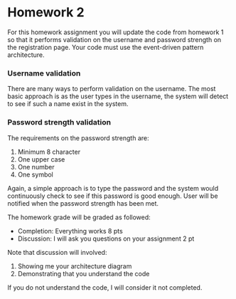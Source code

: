 # Homework 2

For this homework assignment you will update the code from homework 1 so that it performs validation on the username and password strength on the registration page.  Your code must use the event-driven pattern architecture.

### Username validation

There are many ways to perform validation on the username.  The most basic approach is as the user types in the username, the system will detect to see if such a name exist in the system.

### Password strength validation

The requirements on the password strength are:

1. Minimum 8 character
2. One upper case
3. One number
4. One symbol

Again, a simple approach is to type the password and the system would continuously check to see if this password is good enough. User will be notified when the password strength has been met. 

The homework grade will be graded as followed:

* Completion: Everything works 8 pts
* Discussion: I will ask you questions on your assignment 2 pt

Note that discussion will involved: 

1. Showing me your architecture diagram
2. Demonstrating that you understand the code

If you do not understand the code, I will consider it not completed.
